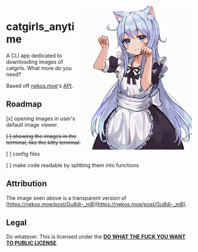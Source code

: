 <img src="img/meow.png" align="right" width="300">

# catgirls_anytime

A CLI app dedicated to downloading images of catgirls. What more do you need?

Based off [nekos.moe](https://nekos.moe)'s [API](https://docs.nekos.moe).

## Roadmap

[x] opening images in user's default image viewer.

~~[ ] showing the images in the terminal, like the kitty terminal.~~

[ ] config files

[ ] make code readable by splitting them into functions

## Attribution

The image seen above is a transparent version of [https://nekos.moe/post/Gu8dj-_mB](https://nekos.moe/post/Gu8dj-_mB).

## Legal

Do whatever. This is licensed under the <a href="http://www.wtfpl.net/" target="_blank"><b>DO WHAT THE FUCK YOU WANT TO PUBLIC LICENSE</b></a>.
